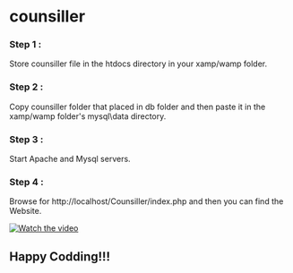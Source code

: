 # counsiller
### Step 1 :
Store counsiller file in the htdocs directory in your xamp/wamp folder.

### Step 2 : 
Copy counsiller folder that placed in db folder and then paste it in the xamp/wamp folder's mysql\data directory.

### Step 3 :
Start Apache and Mysql servers.

### Step 4 :
Browse for http://localhost/Counsiller/index.php and then you can find the Website.

[![Watch the video](https://img.youtube.com/vi/T-D1KVIuvjA/maxresdefault.jpg)](https://www.youtube.com/watch?v=rhDzV8OBnEw&ab_channel=DeshithaHansajith)

## Happy Codding!!!
